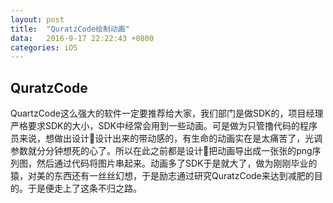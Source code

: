 ```yaml
---
layout: post
title:	"QuratzCode绘制动画"
data:	2016-9-17 22:22:43 +0800
categories:	iOS
---
```



## QuratzCode

QuartzCode这么强大的软件一定要推荐给大家，我们部门是做SDK的，项目经理严格要求SDK的大小，SDK中经常会用到一些动画。可是做为只管撸代码的程序员来说，想做出设计🦁设计出来的带动感的，有生命的动画实在是太痛苦了，光调参数就分分钟想死的心了。所以在此之前都是设计🦁把动画导出成一张张的png序列图，然后通过代码将图片串起来。动画多了SDK于是就大了，做为刚刚毕业的猿，对美的东西还有一丝丝幻想，于是励志通过研究QuratzCode来达到减肥的目的。于是便走上了这条不归之路。



